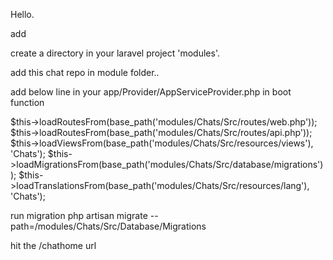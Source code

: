Hello.

add

create a directory in your laravel project 'modules'.

add this chat repo in module folder..


add below line in your app/Provider/AppServiceProvider.php in boot function

$this->loadRoutesFrom(base_path('modules/Chats/Src/routes/web.php'));
$this->loadRoutesFrom(base_path('modules/Chats/Src/routes/api.php'));
$this->loadViewsFrom(base_path('modules/Chats/Src/resources/views'), 'Chats');
$this->loadMigrationsFrom(base_path('modules/Chats/Src/database/migrations'));
$this->loadTranslationsFrom(base_path('modules/Chats/Src/resources/lang'), 'Chats');


run migration  php artisan migrate --path=/modules/Chats/Src/Database/Migrations


hit the /chathome url

